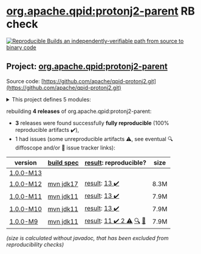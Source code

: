 [org.apache.qpid:protonj2-parent](https://central.sonatype.com/artifact/org.apache.qpid/protonj2-parent/1.0.0-M12/versions) RB check
=======

[![Reproducible Builds](https://reproducible-builds.org/images/logos/rb.svg) an independently-verifiable path from source to binary code](https://reproducible-builds.org/)

## Project: [org.apache.qpid:protonj2-parent](https://central.sonatype.com/artifact/org.apache.qpid/protonj2-parent/1.0.0-M12/versions)

Source code: [https://github.com/apache/qpid-protonj2.git](https://github.com/apache/qpid-protonj2.git)

<details><summary>This project defines 5 modules:</summary>

* [org.apache.qpid:apache-qpid-protonj2](https://central.sonatype.com/artifact/org.apache.qpid/apache-qpid-protonj2/1.0.0-M12)
* [org.apache.qpid:protonj2](https://central.sonatype.com/artifact/org.apache.qpid/protonj2/1.0.0-M12)
* [org.apache.qpid:protonj2-client](https://central.sonatype.com/artifact/org.apache.qpid/protonj2-client/1.0.0-M12)
* [org.apache.qpid:protonj2-parent](https://central.sonatype.com/artifact/org.apache.qpid/protonj2-parent/1.0.0-M12)
* [org.apache.qpid:protonj2-test-driver](https://central.sonatype.com/artifact/org.apache.qpid/protonj2-test-driver/1.0.0-M12)
</details>

rebuilding **4 releases** of org.apache.qpid:protonj2-parent:
- **3** releases were found successfully **fully reproducible** (100% reproducible artifacts :heavy_check_mark:),
- 1 had issues (some unreproducible artifacts :warning:, see eventual :mag: diffoscope and/or :memo: issue tracker links):

| version | [build spec](/BUILDSPEC.md) | [result](https://reproducible-builds.org/docs/jvm/): reproducible? | size |
| -- | --------- | ------ | -- |
| [1.0.0-M13](https://central.sonatype.com/artifact/org.apache.qpid/protonj2-parent/1.0.0-M13/pom) | | | |
| [1.0.0-M12](https://central.sonatype.com/artifact/org.apache.qpid/protonj2-parent/1.0.0-M12/pom) | [mvn jdk17](protonj2-1.0.0-M12.buildspec) | [result](protonj2-parent-1.0.0-M12.buildinfo): [13 :heavy_check_mark: ](protonj2-parent-1.0.0-M12.buildcompare) | 8.3M |
| [1.0.0-M11](https://central.sonatype.com/artifact/org.apache.qpid/protonj2-parent/1.0.0-M11/pom) | [mvn jdk11](protonj2-1.0.0-M11.buildspec) | [result](protonj2-parent-1.0.0-M11.buildinfo): [13 :heavy_check_mark: ](protonj2-parent-1.0.0-M11.buildcompare) | 7.9M |
| [1.0.0-M10](https://central.sonatype.com/artifact/org.apache.qpid/protonj2-parent/1.0.0-M10/pom) | [mvn jdk11](protonj2-1.0.0-M10.buildspec) | [result](protonj2-parent-1.0.0-M10.buildinfo): [13 :heavy_check_mark: ](protonj2-parent-1.0.0-M10.buildcompare) | 7.9M |
| [1.0.0-M9](https://central.sonatype.com/artifact/org.apache.qpid/protonj2-parent/1.0.0-M9/pom) | [mvn jdk11](protonj2-1.0.0-M9.buildspec) | [result](protonj2-parent-1.0.0-M9.buildinfo): [11 :heavy_check_mark:  2 :warning:](protonj2-parent-1.0.0-M9.buildcompare) [:mag:](protonj2-parent-1.0.0-M9.diffoscope) [:memo:](https://github.com/apache/qpid-protonj2/pull/4) | 7.9M |

<i>(size is calculated without javadoc, that has been excluded from reproducibility checks)</i>
